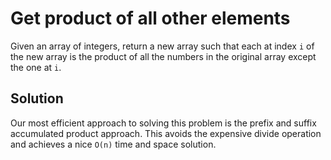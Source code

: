 # Get product of all other elements

Given an array of integers, return a new array such that each at index `i` of the new array is the product of all the numbers in the original array except the one at `i`.

## Solution

Our most efficient approach to solving this problem is the prefix and suffix accumulated product approach. This avoids the expensive divide operation and achieves a nice `O(n)` time and space solution.
